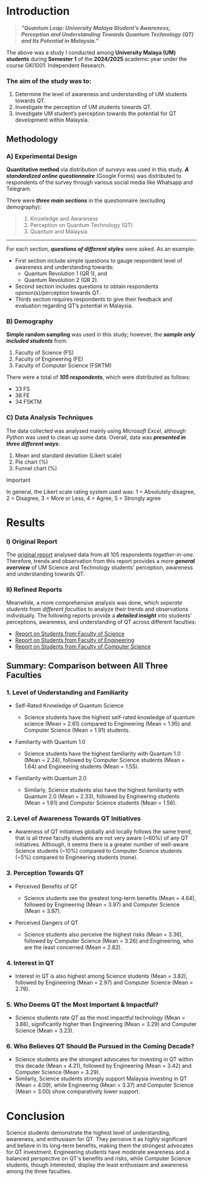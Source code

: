 # Introduction

> ___"Quantum Leap: University Malaya Student’s Awareness, Perception and Understanding Towards Quantum Technology (QT) and Its Potential in Malaysia."___

The above was a study I conducted among **University Malaya (UM) students** during **Semester 1** of the **2024/2025** academic year under the course GKI1001: Independent Research.

### The aim of the study was to:

1. Determine the level of awareness and understanding of UM students towards QT.
2. Investigate the perception of UM students towards QT.
3. Investigate UM student’s perception towards the potential for QT development within Malaysia.

## Methodology

### A) Experimental Design

**Quantitative method** via distribution of *surveys* was used in this study. ***A standardized online questionnaire*** (Google Forms) was distributed to respondents of the survey through various social media like Whatsapp and Telegram. 

There were ***three main sections*** in the questionnaire (excluding demography):

> 1. Knowledge and Awareness
> 2. Perception on Quantum Technology (QT)
> 3. Quantum and Malaysia

---

For each section, ***questions of different styles*** were asked. As an example:

- First section include simple questions to gauge respondent level of awareness and understanding towards:
    - Quantum Revolution 1 (QR 1), and
    - Quantum Revolution 2 (QR 2).
- Second section includes questions to obtain respondents opinion(s)/perception towards QT.
- Thirds section requires respondents to give their feedback and evaluation regarding QT’s potential in Malaysia.

### B) Demography

**Simple random sampling** was used in this study; however, the ***sample only included students*** from:

1. Faculty of Science (FS)
2. Faculty of Engineering (FE)
3. Faculty of Computer Science (FSKTM)

There were a total of ***105 respondents***, which were distributed as follows:

- 33 FS
- 38 FE
- 34 FSKTM

### C) Data Analysis Techniques

The data collected was analysed mainly using _Microsoft Excel_, although _Python_ was used to clean up some data. Overall, data was ***presented in three different ways***:

1. Mean and standard deviation (Likert scale)
2. Pie chart (%)
3. Funnel chart (%)

> [!IMPORTANT]
> In general, the Likert scale rating system used was: 1 = Absolutely disagree, 2 = Disagree, 3 = More or Less, 4 = Agree, 5 = Strongly agree  

# Results

### I) Original Report

The [original report](original-report.pdf) analysed data from all 105 respondents *together-in-one*. Therefore, trends and observation from this report provides a more ***general overview*** of UM Science and Technology students' perception, awareness and understanding towards QT.

### II) Refined Reports

Meanwhile, a more comprehensive analysis was done, which *seperate students* from *different faculties* to analyze their trends and observations individually. The following reports provide a ***detailed insight*** into students' perceptions, awareness, and understanding of QT across different faculties:

- [Report on Students from Faculty of Science](report-science.md)
- [Report on Students from Faculty of Engineering](report-engineering.md)
- [Report on Students from Faculty of Computer Science](report-computer-science.md)

## Summary: Comparison between All Three Faculties

### 1. Level of Understanding and Familiarity

- Self-Rated Knowledge of Quantum Science
    - Science students have the highest self-rated knowledge of quantum science (Mean = 2.61) compared to Engineering (Mean = 1.95) and Computer Science (Mean = 1.91) students.
    
- Familiarity with Quantum 1.0
    - Science students have the highest familiarity with Quantum 1.0 (Mean = 2.24), followed by Computer Science students (Mean = 1.64) and Engineering students (Mean = 1.55).

- Familiarity with Quantum 2.0
    - Similarly, Science students also have the highest familiarity with Quantum 2.0 (Mean = 2.33), followed by Engineering students (Mean = 1.61) and Computer Science students (Mean = 1.56).

### 2. Level of Awareness Towards QT Initiatives

- Awareness of QT initiatives globally and locally follows the same trend, that is all three faculty students are not very aware (~60%) of any QT initiatives. Although, it seems there is a greater number of well-aware Science students (~10%) compared to Computer Science students (~5%) compared to Engineering students (none).

### 3. Perception Towards QT

- Perceived Benefits of QT
    - Science students see the greatest long-term benefits (Mean = 4.64), followed by Engineering (Mean = 3.97) and Computer Science (Mean = 3.97).

- Perceived Dangers of QT
    - Science students also perceive the highest risks (Mean = 3.36), followed by Computer Science (Mean = 3.26) and Engineering, who are the least concerned (Mean = 2.82).

### 4. Interest in QT

- Interest in QT is also highest among Science students (Mean = 3.82), followed by Engineering (Mean = 2.97) and Computer Science (Mean = 2.79).

### 5. Who Deems QT the Most Important & Impactful?

- Science students rate QT as the most impactful technology (Mean = 3.88), significantly higher than Engineering (Mean = 3.29) and Computer Science (Mean = 3.23).

### 6. Who Believes QT Should Be Pursued in the Coming Decade?

- Science students are the strongest advocates for investing in QT within this decade (Mean = 4.21), followed by Engineering (Mean = 3.42) and Computer Science (Mean = 3.29).
- Similarly, Science students strongly support Malaysia investing in QT (Mean = 4.09), while Engineering (Mean = 3.37) and Computer Science (Mean = 3.00) show comparatively lower support.

# Conclusion

Science students demonstrate the highest level of understanding, awareness, and enthusiasm for QT. They perceive it as highly significant and believe in its long-term benefits, making them the strongest advocates for QT investment. Engineering students have moderate awareness and a balanced perspective on QT's benefits and risks, while Computer Science students, though interested, display the least enthusiasm and awareness among the three faculties.
